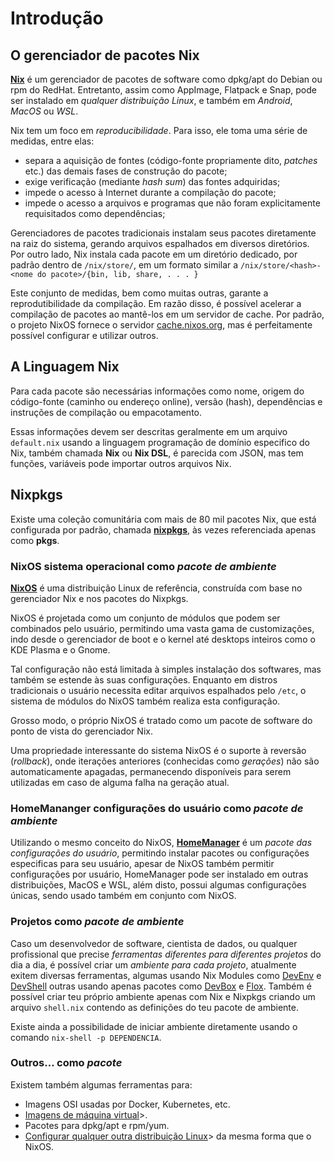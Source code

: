 # Introdução

## O gerenciador de pacotes Nix

**[Nix](https://nixos.org/explore.html)** é um gerenciador de pacotes de software como dpkg/apt do Debian ou rpm do RedHat. Entretanto, assim como AppImage, Flatpack e Snap, pode ser instalado em *qualquer distribuição Linux*, e também em *Android*, *MacOS* ou *WSL*.

Nix tem um foco em _reproducibilidade_. Para isso, ele toma uma série de medidas, entre elas:

- separa a aquisição de fontes (código-fonte propriamente dito, _patches_ etc.) das demais fases de construção do pacote;
- exige verificação (mediante _hash sum_) das fontes adquiridas;
- impede o acesso à Internet durante a compilação do pacote;
- impede o acesso a arquivos e programas que não foram explicitamente requisitados como dependências;

Gerenciadores de pacotes tradicionais instalam seus pacotes diretamente na raiz do sistema, gerando arquivos espalhados em diversos diretórios.
Por outro lado, Nix instala cada pacote em um diretório dedicado, por padrão dentro de `/nix/store/`, em um formato similar a `/nix/store/<hash>-<nome do pacote>/{bin, lib, share, . . . }`


Este conjunto de medidas, bem como muitas outras, garante a reprodutibilidade da compilação. Em razão disso, é possível acelerar a compilação de pacotes ao mantê-los em um servidor de cache.
Por padrão, o projeto NixOS fornece o servidor [cache.nixos.org](https://cache.nixos.org), mas é perfeitamente possível configurar e utilizar outros.

## A Linguagem Nix

Para cada pacote são necessárias informações como nome, origem do código-fonte (caminho ou endereço online), versão (hash), dependências e instruções de compilação ou empacotamento. 

Essas informações devem ser descritas geralmente em um arquivo `default.nix` usando a linguagem programação de domínio especifico do Nix, também chamada **Nix** ou **Nix DSL**, é parecida com JSON, mas tem funções, variáveis pode importar outros arquivos Nix.

## Nixpkgs

Existe uma coleção comunitária com mais de 80 mil pacotes Nix, que está configurada por padrão, chamada **[nixpkgs](https://search.nixos.org)**, às vezes referenciada apenas como **pkgs**. 


### NixOS sistema operacional como *pacote de ambiente*

**[NixOS](https://nixos.org/)** é uma distribuição Linux de referência, construída com base no gerenciador Nix e nos pacotes do Nixpkgs.

NixOS é projetada como um conjunto de módulos que podem ser combinados pelo usuário, permitindo uma vasta gama de customizações, indo desde o gerenciador de boot e o kernel até desktops inteiros como o KDE Plasma e o Gnome.

Tal configuração não está limitada à simples instalação dos softwares, mas também se estende às suas configurações. Enquanto em distros tradicionais o usuário necessita editar arquivos espalhados pelo `/etc`, o sistema de módulos do NixOS também realiza esta configuração.

Grosso modo, o próprio NixOS é tratado como um pacote de software do ponto de vista do gerenciador Nix.

Uma propriedade interessante do sistema NixOS é o suporte à reversão (_rollback_), onde iterações anteriores (conhecidas como _gerações_) não são automaticamente apagadas, permanecendo disponíveis para serem utilizadas em caso de alguma falha na geração atual.


### HomeMananger configurações do usuário como *pacote de ambiente*

Utilizando o mesmo conceito do NixOS, **[HomeManager](https://github.com/nix-community/home-manager)** é um *pacote das configurações do usuário*, permitindo instalar pacotes ou configurações especificas para seu usuário, apesar de NixOS também permitir configurações por usuário, HomeManager pode ser instalado em outras distribuições, MacOS e WSL, além disto, possui algumas configurações únicas, sendo usado também em conjunto com NixOS.

### Projetos como *pacote de ambiente*

Caso um desenvolvedor de software, cientista de dados, ou qualquer profissional que precise *ferramentas diferentes para diferentes projetos* do dia a dia, é possível criar um *ambiente para cada projeto*, atualmente exitem diversas ferramentas, algumas usando Nix Modules como [DevEnv](https://github.com/cachix/devenv) e [DevShell](https://github.com/numtide/devshell) outras usando apenas pacotes como [DevBox](https://github.com/jetpack-io/devbox) e [Flox](https://github.com/flox/flox). Também é possível criar teu próprio ambiente apenas com Nix e Nixpkgs criando um arquivo `shell.nix` contendo as definições do teu pacote de ambiente.

Existe ainda a possibilidade de iniciar ambiente diretamente usando o comando `nix-shell -p DEPENDENCIA`.

### Outros… como *pacote*

Existem também algumas ferramentas para:

- Imagens OSI usadas por Docker, Kubernetes, etc.
- [Imagens de máquina virtual](https://github.com/nix-community/nixos-generators)>.
- Pacotes para dpkg/apt e rpm/yum.
- [Configurar qualquer outra distribuição Linux](https://github.com/numtide/system-manager)> da mesma forma que o NixOS.
